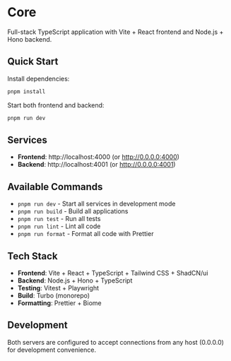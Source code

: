 # Core

Full-stack TypeScript application with Vite + React frontend and Node.js + Hono backend.

## Quick Start

Install dependencies:

```bash
pnpm install
```

Start both frontend and backend:

```bash
pnpm run dev
```

## Services

- **Frontend**: http://localhost:4000 (or http://0.0.0.0:4000)
- **Backend**: http://localhost:4001 (or http://0.0.0.0:4001)

## Available Commands

- `pnpm run dev` - Start all services in development mode
- `pnpm run build` - Build all applications
- `pnpm run test` - Run all tests
- `pnpm run lint` - Lint all code
- `pnpm run format` - Format all code with Prettier

## Tech Stack

- **Frontend**: Vite + React + TypeScript + Tailwind CSS + ShadCN/ui
- **Backend**: Node.js + Hono + TypeScript
- **Testing**: Vitest + Playwright
- **Build**: Turbo (monorepo)
- **Formatting**: Prettier + Biome

## Development

Both servers are configured to accept connections from any host (0.0.0.0) for development convenience.
